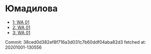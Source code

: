 # Юмадилова
- [1: WA 01](1.md)
- [2: WA 01](2.md)
- [3: WA 01](3.md)

Commit: 38ced0d382ef8f716a3d031c7b60ddf04aba82d3
 fetched at: 20201001-130556
